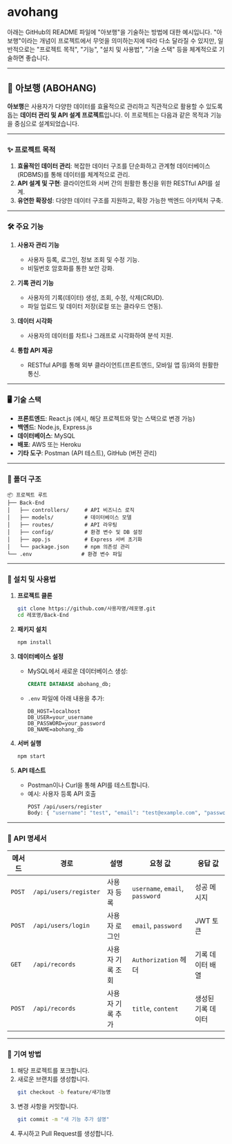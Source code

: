 # avohang
아래는 GitHub의 README 파일에 "아보행"을 기술하는 방법에 대한 예시입니다. "아보행"이라는 개념이 프로젝트에서 무엇을 의미하는지에 따라 다소 달라질 수 있지만, 일반적으로는 "프로젝트 목적", "기능", "설치 및 사용법", "기술 스택" 등을 체계적으로 기술하면 좋습니다.  

---

## 📌 아보행 (ABOHANG)

**아보행**은 사용자가 다양한 데이터를 효율적으로 관리하고 직관적으로 활용할 수 있도록 돕는 **데이터 관리 및 API 설계 프로젝트**입니다. 이 프로젝트는 다음과 같은 목적과 기능을 중심으로 설계되었습니다.

---

### ✨ 프로젝트 목적

1. **효율적인 데이터 관리**: 복잡한 데이터 구조를 단순화하고 관계형 데이터베이스(RDBMS)를 통해 데이터를 체계적으로 관리.
2. **API 설계 및 구현**: 클라이언트와 서버 간의 원활한 통신을 위한 RESTful API를 설계.
3. **유연한 확장성**: 다양한 데이터 구조를 지원하고, 확장 가능한 백엔드 아키텍처 구축.

---

### 🛠️ 주요 기능

1. **사용자 관리 기능**
   - 사용자 등록, 로그인, 정보 조회 및 수정 기능.
   - 비밀번호 암호화를 통한 보안 강화.

2. **기록 관리 기능**
   - 사용자의 기록(데이터) 생성, 조회, 수정, 삭제(CRUD).
   - 파일 업로드 및 데이터 저장(로컬 또는 클라우드 연동).

3. **데이터 시각화**
   - 사용자의 데이터를 차트나 그래프로 시각화하여 분석 지원.

4. **통합 API 제공**
   - RESTful API를 통해 외부 클라이언트(프론트엔드, 모바일 앱 등)와의 원활한 통신.

---

### 🖥️ 기술 스택

- **프론트엔드**: React.js (예시, 해당 프로젝트와 맞는 스택으로 변경 가능)
- **백엔드**: Node.js, Express.js
- **데이터베이스**: MySQL
- **배포**: AWS 또는 Heroku
- **기타 도구**: Postman (API 테스트), GitHub (버전 관리)

---

### 📂 폴더 구조

```
📦 프로젝트 루트
├── Back-End
│   ├── controllers/     # API 비즈니스 로직
│   ├── models/          # 데이터베이스 모델
│   ├── routes/          # API 라우팅
│   ├── config/          # 환경 변수 및 DB 설정
│   ├── app.js           # Express 서버 초기화
│   └── package.json     # npm 의존성 관리
└── .env                # 환경 변수 파일
```

---

### 🚀 설치 및 사용법

1. **프로젝트 클론**
   ```bash
   git clone https://github.com/사용자명/레포명.git
   cd 레포명/Back-End
   ```

2. **패키지 설치**
   ```bash
   npm install
   ```

3. **데이터베이스 설정**
   - MySQL에서 새로운 데이터베이스 생성:
     ```sql
     CREATE DATABASE abohang_db;
     ```
   - `.env` 파일에 아래 내용을 추가:
     ```
     DB_HOST=localhost
     DB_USER=your_username
     DB_PASSWORD=your_password
     DB_NAME=abohang_db
     ```

4. **서버 실행**
   ```bash
   npm start
   ```

5. **API 테스트**
   - Postman이나 Curl을 통해 API를 테스트합니다.
   - 예시: 사용자 등록 API 호출
     ```bash
     POST /api/users/register
     Body: { "username": "test", "email": "test@example.com", "password": "123456" }
     ```

---

### 📑 API 명세서

| 메서드 | 경로                | 설명                   | 요청 값                        | 응답 값                     |
|--------|---------------------|------------------------|--------------------------------|-----------------------------|
| `POST` | `/api/users/register` | 사용자 등록           | `username`, `email`, `password` | 성공 메시지                |
| `POST` | `/api/users/login`   | 사용자 로그인         | `email`, `password`            | JWT 토큰                   |
| `GET`  | `/api/records`       | 사용자 기록 조회      | `Authorization` 헤더          | 기록 데이터 배열            |
| `POST` | `/api/records`       | 사용자 기록 추가      | `title`, `content`             | 생성된 기록 데이터          |

---



### 📌 기여 방법

1. 해당 프로젝트를 포크합니다.
2. 새로운 브랜치를 생성합니다.
   ```bash
   git checkout -b feature/새기능명
   ```
3. 변경 사항을 커밋합니다.
   ```bash
   git commit -m "새 기능 추가 설명"
   ```
4. 푸시하고 Pull Request를 생성합니다.


